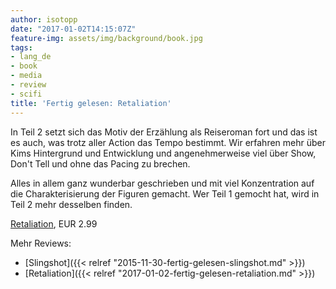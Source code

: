 ```yaml
---
author: isotopp
date: "2017-01-02T14:15:07Z"
feature-img: assets/img/background/book.jpg
tags:
- lang_de
- book
- media
- review
- scifi
title: 'Fertig gelesen: Retaliation'
---
```

In Teil 2 setzt sich das Motiv der Erzählung als Reiseroman fort und das ist es auch, was trotz aller Action das Tempo bestimmt. Wir erfahren mehr über Kims Hintergrund und Entwicklung und angenehmerweise viel über Show, Don't Tell und ohne das Pacing zu brechen.

Alles in allem ganz wunderbar geschrieben und mit viel Konzentration auf die Charakterisierung der Figuren gemacht. Wer Teil 1 gemocht hat, wird in Teil 2 mehr desselben finden.

[Retaliation](https://www.amazon.de/Retaliation-Slingshot-Book-2-English-ebook/dp/B01J1PTUYG), EUR 2.99

Mehr Reviews:
- [Slingshot]({{< relref "2015-11-30-fertig-gelesen-slingshot.md" >}})
- [Retaliation]({{< relref "2017-01-02-fertig-gelesen-retaliation.md" >}})

